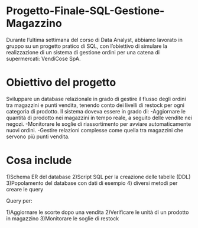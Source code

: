 # Progetto-Finale-SQL-Gestione-Magazzino
Durante l’ultima settimana del corso di Data Analyst, abbiamo lavorato in gruppo su un progetto pratico di SQL, con l’obiettivo di simulare la realizzazione di un sistema di gestione ordini per una catena di supermercati: VendiCose SpA.

# Obiettivo del progetto

Sviluppare un database relazionale in grado di gestire il flusso degli ordini tra magazzini e punti vendita, tenendo conto dei livelli di restock per ogni categoria di prodotto. 
Il sistema doveva essere in grado di:
-Aggiornare le quantità di prodotto nei magazzini in tempo reale, a seguito delle vendite nei negozi.
-Monitorare le soglie di riassortimento per avviare automaticamente nuovi ordini.
-Gestire relazioni complesse come quella tra magazzini che servono più punti vendita.

# Cosa include
1)Schema ER del database
2)Script SQL per la creazione delle tabelle (DDL)
3)Popolamento del database con dati di esempio
4) diversi metodi per creare le query

Query per:

1)Aggiornare le scorte dopo una vendita
2)Verificare le unità di un prodotto in magazzino
3)Monitorare le soglie di restock


